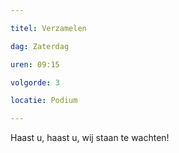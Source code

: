 ```yaml
---

titel: Verzamelen

dag: Zaterdag

uren: 09:15

volgorde: 3

locatie: Podium

---
```


Haast u, haast u, wij staan te wachten!
